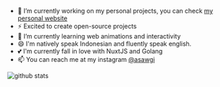 

- 🔭 I’m currently working on my personal projects, you can check <a href="http://ahmadsaugi.com">my personal website</a>
- ⚡ Excited to create open-source projects
- 🌱 I’m currently learning web animations and interactivity
- 😄 I'm natively speak Indonesian and fluently speak english.
- 💕 I'm currently fall in love with NuxtJS and Golang
- 📫 You can reach me at my instagram [@asawgi](https://instagram.com/asawgi)

![github stats](https://github-readme-stats.vercel.app/api?username=zuramai&show_icons=true)
